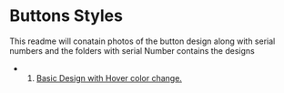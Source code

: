 # Buttons Styles

This readme will conatain photos of the button design along with serial numbers and the folders with serial Number contains the designs

- 1. [Basic Design with Hover color change.](https://github.com/AakashCode12/My-Design-Collection/tree/master/buttons/1%20Oeuvre%20Button%20Styling)
    
